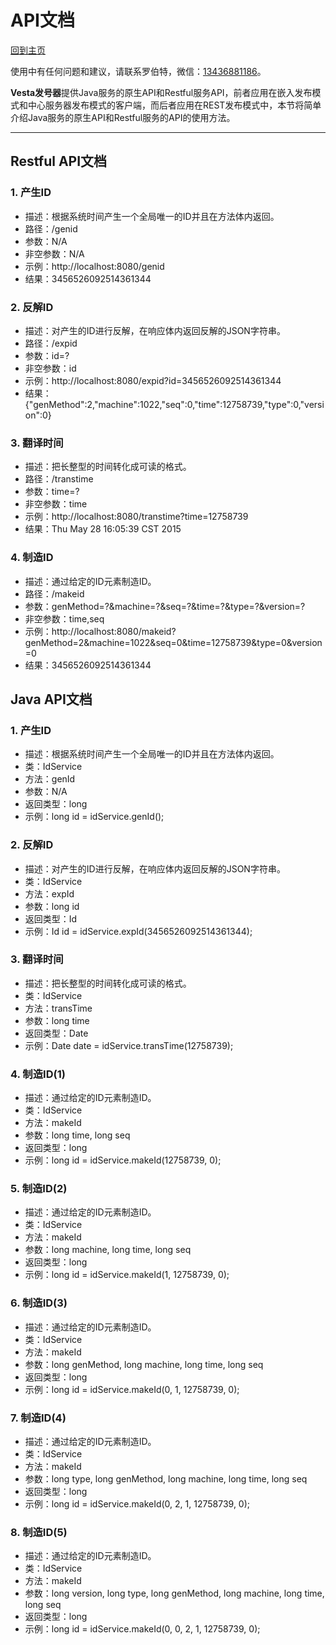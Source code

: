 # API文档

[回到主页](Vesta.html)

使用中有任何问题和建议，请联系罗伯特，微信：[13436881186]()。

**Vesta发号器**提供Java服务的原生API和Restful服务API，前者应用在嵌入发布模式和中心服务器发布模式的客户端，而后者应用在REST发布模式中，本节将简单介绍Java服务的原生API和Restful服务的API的使用方法。

-------------------

## Restful API文档

### 1. 产生ID

- 描述：根据系统时间产生一个全局唯一的ID并且在方法体内返回。
- 路径：/genid
- 参数：N/A
- 非空参数：N/A
- 示例：http://localhost:8080/genid
- 结果：3456526092514361344

### 2. 反解ID

- 描述：对产生的ID进行反解，在响应体内返回反解的JSON字符串。
- 路径：/expid
- 参数：id=?
- 非空参数：id
- 示例：http://localhost:8080/expid?id=3456526092514361344
- 结果：{"genMethod":2,"machine":1022,"seq":0,"time":12758739,"type":0,"version":0}

### 3. 翻译时间

- 描述：把长整型的时间转化成可读的格式。
- 路径：/transtime
- 参数：time=?
- 非空参数：time
- 示例：http://localhost:8080/transtime?time=12758739
- 结果：Thu May 28 16:05:39 CST 2015

### 4. 制造ID

- 描述：通过给定的ID元素制造ID。
- 路径：/makeid
- 参数：genMethod=?&machine=?&seq=?&time=?&type=?&version=?
- 非空参数：time,seq
- 示例：http://localhost:8080/makeid?genMethod=2&machine=1022&seq=0&time=12758739&type=0&version=0
- 结果：3456526092514361344

## Java API文档

### 1. 产生ID

- 描述：根据系统时间产生一个全局唯一的ID并且在方法体内返回。
- 类：IdService
- 方法：genId
- 参数：N/A
- 返回类型：long
- 示例：long id = idService.genId();

### 2. 反解ID

- 描述：对产生的ID进行反解，在响应体内返回反解的JSON字符串。
- 类：IdService
- 方法：expId
- 参数：long id
- 返回类型：Id
- 示例：Id id = idService.expId(3456526092514361344);

### 3. 翻译时间

- 描述：把长整型的时间转化成可读的格式。
- 类：IdService
- 方法：transTime
- 参数：long time
- 返回类型：Date
- 示例：Date date = idService.transTime(12758739);

### 4. 制造ID(1)

- 描述：通过给定的ID元素制造ID。
- 类：IdService
- 方法：makeId
- 参数：long time, long seq
- 返回类型：long
- 示例：long id = idService.makeId(12758739, 0);

### 5. 制造ID(2)

- 描述：通过给定的ID元素制造ID。
- 类：IdService
- 方法：makeId
- 参数：long machine, long time, long seq
- 返回类型：long
- 示例：long id = idService.makeId(1, 12758739, 0);

### 6. 制造ID(3)

- 描述：通过给定的ID元素制造ID。
- 类：IdService
- 方法：makeId
- 参数：long genMethod, long machine, long time, long seq
- 返回类型：long
- 示例：long id = idService.makeId(0, 1, 12758739, 0);

### 7. 制造ID(4)

- 描述：通过给定的ID元素制造ID。
- 类：IdService
- 方法：makeId
- 参数：long type, long genMethod, long machine, long time, long seq
- 返回类型：long
- 示例：long id = idService.makeId(0, 2, 1, 12758739, 0);

### 8. 制造ID(5)

- 描述：通过给定的ID元素制造ID。
- 类：IdService
- 方法：makeId
- 参数：long version, long type, long genMethod, long machine, long time, long seq
- 返回类型：long
- 示例：long id = idService.makeId(0, 0, 2, 1, 12758739, 0);
